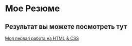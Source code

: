 # Мое Резюме

## Результат вы можете посмотреть тут

[Моя первая работа на HTML & CSS](https://dima92.github.io/resume/)
